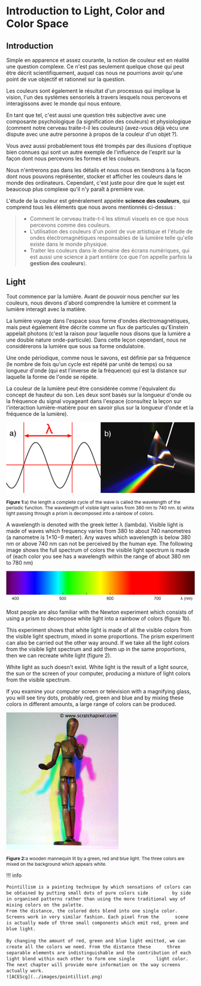 # Introduction to Light, Color and Color Space


## Introduction

Simple en apparence et assez courante, la notion de couleur est en réalité une question complexe. Ce n'est pas seulement quelque chose qui peut être décrit scientifiquement, auquel cas nous ne pourrions avoir qu'une point de vue objectif et rationnel sur la question.

Les couleurs sont également le résultat d'un processus qui implique la vision, l'un des systèmes sensoriels à travers lesquels nous percevons et interagissons avec le monde qui nous entoure. 

En tant que tel, c'est aussi une question très subjective avec une composante psychologique (la signification des couleurs) et physiologique (comment notre cerveau traite-t-il les couleurs) (avez-vous déjà vécu une dispute avec une autre personne à propos de la couleur d'un objet ?).

Vous avez aussi probablement tous été trompés par des illusions d'optique bien connues qui sont un autre exemple de l'influence de l'esprit sur la façon dont nous percevons les formes et les couleurs.

Nous n'entrerons pas dans les détails et nous nous en tiendrons à la façon dont nous pouvons représenter, stocker et afficher les couleurs dans le monde des ordinateurs. Cependant, c'est juste pour dire que le sujet est beaucoup plus complexe qu'il n'y paraît à première vue.

L'étude de la couleur est généralement appelée **science des couleurs**, qui comprend tous les éléments que nous avons mentionnés ci-dessus : 

>- Comment le cerveau traite-t-il les stimuli visuels en ce que nous percevons comme des couleurs.
>- L'utilisation des couleurs d'un point de vue artistique et l'étude de ondes électromagnétiques responsables de la lumière telle qu'elle existe dans le monde physique.
>- Traiter les couleurs dans le domaine des écrans numériques, qui est aussi une science à part entière (ce que l'on appelle parfois la **gestion des couleurs**).


## Light

Tout commence par la lumière. Avant de pouvoir nous pencher sur les couleurs, nous devons d'abord comprendre la lumière et comment la lumière interagit avec la matière.

La lumière voyage dans l'espace sous forme d'ondes électromagnétiques, mais peut également être décrite comme un flux de particules qu'Einstein appelait photons (c'est la raison pour laquelle nous disons que la lumière a une double nature onde-particule).
Dans cette leçon cependant, nous ne considérerons la lumière que sous sa forme ondulatoire.

Une onde périodique, comme nous le savons, est définie par sa fréquence (le nombre de fois qu'un cycle est répété par unité de temps) ou sa longueur d'onde (qui est l'inverse de la fréquence) qui est la distance sur laquelle la forme de l'onde se répète.

La couleur de la lumière peut être considérée comme l'équivalent du concept de hauteur du son. Les deux sont basés sur la longueur d'onde ou la fréquence du signal voyageant dans l'espace (consultez la leçon sur l'interaction lumière-matière pour en savoir plus sur la longueur d'onde et la fréquence de la lumière).


![ACEScg](../images/light.png)
<figcaption style="font-size:12px">
<b>Figure 1:</b>a) the length a complete cycle of the wave is called the wavelength of the periodic function. 
       The wavelength of visible light varies from 380 nm to 740 nm. 
    b) white light passing through a prism is decomposed into a rainbow of colors.
</figcaption>
   

A wavelength is denoted with the greek letter λ (lambda). Visible light is made of waves which frequency varies from 380 to about 740 nanometres (a nanometre is 1×10−9 meter). Any waves which wavelength is below 380 nm or above 740 nm can not be perceived by the human eye. The following image shows the full spectrum of colors the visible light spectrum is made of (each color you see has a wavelength within the range of about 380 nm to 780 nm)


![ACEScg](../images/spectrum1.png)

Most people are also familiar with the Newton experiment which consists of using a prism to decompose white light into a rainbow of colors (figure 1b).

This experiment shows that white light is made of all the visible colors from the visible light spectrum, mixed in some proportions. 
The prism experiment can also be carried out the other way around. If we take all the light colors from the visible light spectrum and add them up in the same proportions, then we can recreate white light (figure 2). 

White light as such doesn't exist. White light is the result of a light source, the sun or the screen of your computer, producing a mixture of light colors from the visible spectrum. 

If you examine your computer screen or television with a magnifying glass, you will see tiny dots, probably red, green and blue and by mixing these colors in different amounts, a large range of colors can be produced.

![ACEScg](../images/woodman.png)

<figcaption style="font-size:12px">
<b>Figure 2:</b>a wooden mannequin lit by a green, red and blue light. The three colors are mixed on the background which appears     white.
</figcaption>
   
!!! info

	Pointillism is a painting technique by which sensations of colors can be obtained by putting small dots of pure colors side 		by side in organised patterns rather than using the more traditional way of mixing colors on the palette. 
	From the distance, the colored dots blend into one single color. Screens work in very similar fashion. Each pixel from the 		scene is actually made of three small components which emit red, green and blue light. 

	By changing the amount of red, green and blue light emitted, we can create all the colors we need. From the distance these 		three separable elements are indistinguishable and the contribution of each light blend within each other to form one single 		light color.
	The next chapter will provide more information on the way screens actually work.
	![ACEScg](../images/pointillist.png)


